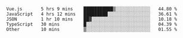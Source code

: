 
<!--
**xy406043/xy406043** is a ✨ _special_ ✨ repository because its `README.md` (this file) appears on your GitHub profile.

Here are some ideas to get you started:

- 🔭 I’m currently working on ...
- 🌱 I’m currently learning ...
- 👯 I’m looking to collaborate on ...
- 🤔 I’m looking for help with ...
- 💬 Ask me about ...
- 📫 How to reach me: ...
- 😄 Pronouns: ...
- ⚡ Fun fact: ...
-->

<!--START_SECTION:waka-->
```text
Vue.js       5 hrs 9 mins    ███████████▒░░░░░░░░░░░░░   44.80 % 
JavaScript   4 hrs 12 mins   █████████░░░░░░░░░░░░░░░░   36.61 % 
JSON         1 hr 10 mins    ██▓░░░░░░░░░░░░░░░░░░░░░░   10.18 % 
TypeScript   30 mins         █░░░░░░░░░░░░░░░░░░░░░░░░   04.39 % 
Other        10 mins         ▒░░░░░░░░░░░░░░░░░░░░░░░░   01.55 % 
```
<!--END_SECTION:waka-->
